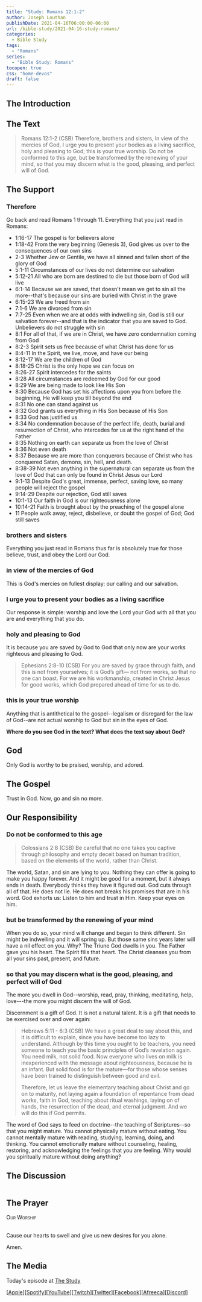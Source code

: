 ```yaml
---
title: "Study: Romans 12:1-2"
author: Joseph Louthan
publishDate: 2021-04-16T06:00:00-06:00
url: /bible-study/2021-04-16-study-romans/
categories:
  - Bible Study
tags:
  - "Romans"
series:
  - "Bible Study: Romans"
tocopen: true
css: "home-devos"
draft: false
---
```

## The Introduction

## The Text

>Romans 12:1-2 (CSB) Therefore, brothers and sisters, in view of the mercies of God, I urge you to present your bodies as a living sacrifice, holy and pleasing to God; this is your true worship. Do not be conformed to this age, but be transformed by the renewing of your mind, so that you may discern what is the good, pleasing, and perfect will of God.

<div style="page-break-after: always;"></div>

## The Support

### Therefore

Go back and read Romans 1 through 11. Everything that you just read in Romans:

* 1:16-17 The gospel is for believers alone
* 1:18-42 From the very beginning (Genesis 3), God gives us over to the consequences of our own sins
* 2-3 Whether Jew or Gentile, we have all sinned and fallen short of the glory of God
* 5:1-11 Circumstances of our lives do not determine our salvation
* 5:12-21 All who are born are destined to die but those born of God will live
* 6:1-14 Because we are saved, that doesn't mean we get to sin all the more--that's because our sins are buried with Christ in the grave
* 6:15-23 We are freed from sin
* 7:1-6 We are divorced from sin
* 7:7-25 Even when we are at odds with indwelling sin, God is still our salvation forever--and that is the indicator that you are saved to God. Unbelievers do not struggle with sin
* 8:1 For all of that, if we are in Christ, we have zero condemnation coming from God
* 8:2-3 Spirit sets us free because of what Christ has done for us
* 8:4-11 In the Spirit, we live, move, and have our being
* 8:12-17 We are the children of God
* 8:18-25 Christ is the only hope we can focus on
* 8:26-27 Spirit intercedes for the saints
* 8:28 All circumstances are redeemed by God for our good
* 8:29 We are being made to look like His Son
* 8:30 Because God has set his affections upon you from before the beginning, He will keep you till beyond the end
* 8:31 No one can stand against us
* 8:32 God grants us everything in His Son because of His Son
* 8:33 God has justified us
* 8:34 No condemnation because of the perfect life, death, burial and resurrection of Christ, who intercedes for us at the right hand of the Father
* 8:35 Nothing on earth can separate us from the love of Christ
* 8:36 Not even death
* 8:37 Because we are more than conquerors because of Christ who has conquered Satan, demons, sin, hell, and death.
* 8:38-39 Not even anything in the supernatural can separate us from the love of God that can only be found in Christ Jesus our Lord
* 9:1-13 Despite God's great, immense, perfect, saving love, so many people will reject the gospel
* 9:14-29 Despite our rejection, God still saves
* 10:1-13 Our faith in God is our righteousness alone
* 10:14-21 Faith is brought about by the preaching of the gospel alone
* 11 People walk away, reject, disbelieve, or doubt the gospel of God; God still saves


### brothers and sisters

Everything you just read in Romans thus far is absolutely true for those believe, trust, and obey the Lord our God.

### in view of the mercies of God

This is God's mercies on fullest display: our calling and our salvation.

### I urge you to present your bodies as a living sacrifice

Our response is simple: worship and love the Lord your God with all that you are and everything that you do.

### holy and pleasing to God

It is because you are saved by God to God that only now are your works righteous and pleasing to God.

>Ephesians 2:8-10 (CSB) For you are saved by grace through faith, and this is not from yourselves; it is God’s gift— not from works, so that no one can boast. For we are his workmanship, created in Christ Jesus for good works, which God prepared ahead of time for us to do.

### this is your true worship

Anything that is antithetical to the gospel--legalism or disregard for the law of God--are not actual worship to God but sin in the eyes of God.

<div style="page-break-after: always;"></div>

**Where do you see God in the text? What does the text say about God?**

## God

Only God is worthy to be praised, worship, and adored.

<div style="page-break-after: always;"></div>

## The Gospel

Trust in God. Now, go and sin no more.

<div style="page-break-after: always;"></div>

## Our Responsibility

### Do not be conformed to this age

>Colossians 2:8 (CSB) Be careful that no one takes you captive through philosophy and empty deceit based on human tradition, based on the elements of the world, rather than Christ.

The world, Satan, and sin are lying to you. Nothing they can offer is going to make you happy forever. And it might be good for a moment, but it always ends in death. Everybody thinks they have it figured out. God cuts through all of that. He does not lie. He does not breaks his promises that are in his word. God exhorts us: Listen to him and trust in Him. Keep your eyes on him.

### but be transformed by the renewing of your mind

When you do so, your mind will change and began to think different. Sin might be indwelling and it will spring up. But those same sins years later will have a nil effect on you. Why? The Triune God dwells in you. The Father gave you his heart. The Spirit fills that heart. The Christ cleanses you from all your sins past, present, and future.

### so that you may discern what is the good, pleasing, and perfect will of God

The more you dwell in God--worship, read, pray, thinking, meditating, help, love---the more you might discern the will of God.

Discernment is a gift of God. It is not a natural talent. It is a gift that needs to be exercised over and over again:

>Hebrews 5:11 - 6:3 (CSB) We have a great deal to say about this, and it is difficult to explain, since you have become too lazy to understand. Although by this time you ought to be teachers, you need someone to teach you the basic principles of God’s revelation again. You need milk, not solid food. Now everyone who lives on milk is inexperienced with the message about righteousness, because he is an infant. But solid food is for the mature—for those whose senses have been trained to distinguish between good and evil.
>
>Therefore, let us leave the elementary teaching about Christ and go on to maturity, not laying again a foundation of repentance from dead works, faith in God, teaching about ritual washings, laying on of hands, the resurrection of the dead, and eternal judgment. And we will do this if God permits.

The word of God says to feed on doctrine--the teaching of Scriptures--so that you might mature.  You cannot physically mature without eating. You cannot mentally mature with reading, studying, learning, doing, and thinking. You cannot emotionally mature without counseling, healing, restoring, and acknowledging the feelings that you are feeling. Why would you spiritually mature without doing anything?

## The Discussion

```text

```

## The Prayer

<div style="font-variant: small-caps;">
Our Worship
</div>
&nbsp;

Cause our hearts to swell and give us new desires for you alone.

Amen.

## The Media

Today's episode at [The Study](http://study.theologic.us/podcast/)

\[[Apple](https://podcasts.apple.com/us/podcast/the-study/id1557102127)\]\[[Spotify](https://open.spotify.com/show/0Xs5qsNvWePyRqcmtOTPkR)\]\[[YouTube](http://youtube.theologic.us)\]\[[Twitch](http://twitch.theologic.us)\]\[[Twitter](https://twitter.com/theologic_us)\]\[[Facebook](https://www.facebook.com/groups/462231051477464)\]\[[Afreeca](https://bj.afreecatv.com/theologicus)\]\[[Discord](http://discord.theologic.us)\]

